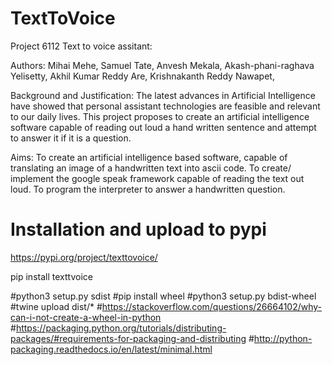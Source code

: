 # TextToVoice
Project 6112 Text to voice assitant: 

Authors: 
  Mihai Mehe, 
  Samuel Tate, 
  Anvesh Mekala, 
  Akash-phani-raghava Yelisetty,
  Akhil Kumar Reddy Are,
  Krishnakanth Reddy Nawapet,

Background and Justification: 
The latest advances in Artificial Intelligence have showed that personal assistant technologies are feasible and relevant to our daily lives. This project proposes to create an artificial intelligence software capable of reading out loud a hand written sentence and attempt to answer it if it is a question. 

Aims:
To create an artificial intelligence based software, capable of translating an image of a handwritten text into ascii code.
To create/ implement the google speak framework capable of reading the text out loud. 
To program the interpreter to answer a handwritten question.



# Installation and upload to pypi
https://pypi.org/project/texttovoice/

pip install texttvoice

#python3 setup.py sdist
#pip install wheel
#python3 setup.py bdist-wheel
#twine upload dist/*
#https://stackoverflow.com/questions/26664102/why-can-i-not-create-a-wheel-in-python
#https://packaging.python.org/tutorials/distributing-packages/#requirements-for-packaging-and-distributing
#http://python-packaging.readthedocs.io/en/latest/minimal.html
